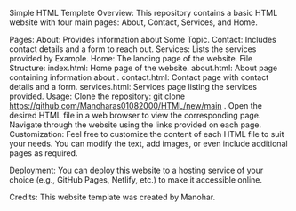 Simple HTML Templete
Overview:
This repository contains a basic HTML website with four main pages: About, Contact, Services, and Home.

Pages:
About: Provides information about Some Topic.
Contact: Includes contact details and a form to reach out.
Services: Lists the services provided by Example.
Home: The landing page of the website.
File Structure:
index.html: Home page of the website.
about.html: About page containing information about .
contact.html: Contact page with contact details and a form.
services.html: Services page listing the services provided.
Usage:
Clone the repository: git clone https://github.com/Manoharas01082000/HTML/new/main .
Open the desired HTML file in a web browser to view the corresponding page.
Navigate through the website using the links provided on each page.
Customization:
Feel free to customize the content of each HTML file to suit your needs. You can modify the text, add images, or even include additional pages as required.

Deployment:
You can deploy this website to a hosting service of your choice (e.g., GitHub Pages, Netlify, etc.) to make it accessible online.

Credits:
This website template was created by Manohar.


